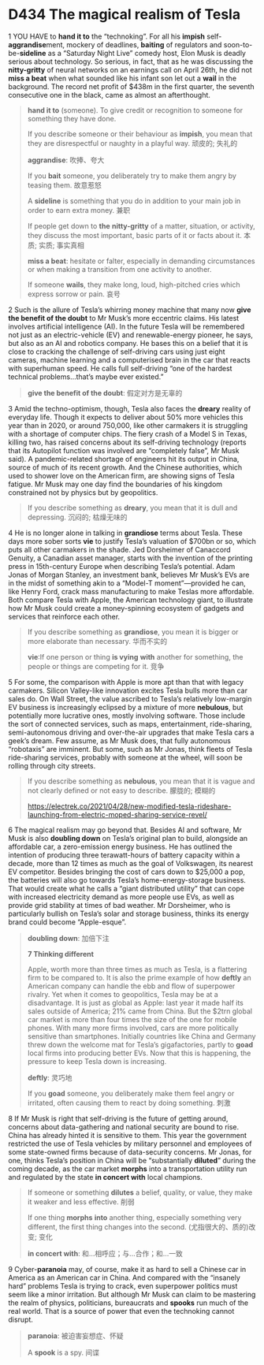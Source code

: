 # D434 The magical realism of Tesla
1 YOU HAVE to **hand it to** the “technoking”. For all his **impish** self-**aggrandise**ment, mockery of deadlines, **baiting** of regulators and soon-to-be-**sideline** as a “Saturday Night Live” comedy host, Elon Musk is deadly serious about technology. So serious, in fact, that as he was discussing the **nitty-gritty** of neural networks on an earnings call on April 26th, he did not **miss a beat** when what sounded like his infant son let out a **wail** in the background. The record net profit of $438m in the first quarter, the seventh consecutive one in the black, came as almost an afterthought.

> **hand it to** (someone). To give credit or recognition to someone for something they have done.
>
> If you describe someone or their behaviour as **impish**, you mean that they are disrespectful or naughty in a playful way. 顽皮的; 失礼的
>
> **aggrandise**: 吹捧、夸大
>
> If you **bait** someone, you deliberately try to make them angry by teasing them. 故意惹怒
>
> A **sideline** is something that you do in addition to your main job in order to earn extra money. 兼职
>
> If people get down to **the** **nitty-gritty** of a matter, situation, or activity, they discuss the most important, basic parts of it or facts about it. 本质; 实质; 事实真相
>
> **miss a beat**: hesitate or falter, especially in demanding circumstances or when making a transition from one activity to another.
>
> If someone **wails**, they make long, loud, high-pitched cries which express sorrow or pain. 哀号
>


2 Such is the allure of Tesla’s whirring money machine that many now **give the benefit of the doubt** to Mr Musk’s more eccentric claims. His latest involves artificial intelligence (AI). In the future Tesla will be remembered not just as an electric-vehicle (EV) and renewable-energy pioneer, he says, but also as an AI and robotics company. He bases this on a belief that it is close to cracking the challenge of self-driving cars using just eight cameras, machine learning and a computerised brain in the car that reacts with superhuman speed. He calls full self-driving “one of the hardest technical problems…that’s maybe ever existed.”

> **give the benefit of the doubt**: 假定对方是无辜的
>


3 Amid the techno-optimism, though, Tesla also faces the **dreary** reality of everyday life. Though it expects to deliver about 50% more vehicles this year than in 2020, or around 750,000, like other carmakers it is struggling with a shortage of computer chips. The fiery crash of a Model S in Texas, killing two, has raised concerns about its self-driving technology (reports that its Autopilot function was involved are “completely false”, Mr Musk said). A pandemic-related shortage of engineers hit its output in China, source of much of its recent growth. And the Chinese authorities, which used to shower love on the American firm, are showing signs of Tesla fatigue. Mr Musk may one day find the boundaries of his kingdom constrained not by physics but by geopolitics.

> If you describe something as **dreary**, you mean that it is dull and depressing. 沉闷的; 枯燥无味的
>


4 He is no longer alone in talking in **grandiose** terms about Tesla. These days more sober sorts **vie** to justify Tesla’s valuation of $700bn or so, which puts all other carmakers in the shade. Jed Dorsheimer of Canaccord Genuity, a Canadian asset manager, starts with the invention of the printing press in 15th-century Europe when describing Tesla’s potential. Adam Jonas of Morgan Stanley, an investment bank, believes Mr Musk’s EVs are in the midst of something akin to a “Model-T moment”—provided he can, like Henry Ford, crack mass manufacturing to make Teslas more affordable. Both compare Tesla with Apple, the American technology giant, to illustrate how Mr Musk could create a money-spinning ecosystem of gadgets and services that reinforce each other.

> If you describe something as **grandiose**, you mean it is bigger or more elaborate than necessary. 华而不实的
>
> **vie**:If one person or thing **is vying** **with** another for something, the people or things are competing for it. 竞争
>


5 For some, the comparison with Apple is more apt than that with legacy carmakers. Silicon Valley-like innovation excites Tesla bulls more than car sales do. On Wall Street, the value ascribed to Tesla’s relatively low-margin EV business is increasingly eclipsed by a mixture of more **nebulous**, but potentially more lucrative ones, mostly involving software. Those include the sort of connected services, such as maps, entertainment, ride-sharing, semi-autonomous driving and over-the-air upgrades that make Tesla cars a geek’s dream. Few assume, as Mr Musk does, that fully autonomous “robotaxis” are imminent. But some, such as Mr Jonas, think fleets of Tesla ride-sharing services, probably with someone at the wheel, will soon be rolling through city streets.

> If you describe something as **nebulous**, you mean that it is vague and not clearly defined or not easy to describe. 朦胧的; 模糊的
>
> https://electrek.co/2021/04/28/new-modified-tesla-rideshare-launching-from-electric-moped-sharing-service-revel/
>


6 The magical realism may go beyond that. Besides AI and software, Mr Musk is also **doubling down** on Tesla’s original plan to build, alongside an affordable car, a zero-emission energy business. He has outlined the intention of producing three terawatt-hours of battery capacity within a decade, more than 12 times as much as the goal of Volkswagen, its nearest EV competitor. Besides bringing the cost of cars down to $25,000 a pop, the batteries will also go towards Tesla’s home-energy-storage business. That would create what he calls a “giant distributed utility” that can cope with increased electricity demand as more people use EVs, as well as provide grid stability at times of bad weather. Mr Dorsheimer, who is particularly bullish on Tesla’s solar and storage business, thinks its energy brand could become “Apple-esque”.

> **doubling down**: 加倍下注
>
> **7 Thinking different**
>
> Apple, worth more than three times as much as Tesla, is a flattering firm to be compared to. It is also the prime example of how **deftly** an American company can handle the ebb and flow of superpower rivalry. Yet when it comes to geopolitics, Tesla may be at a disadvantage. It is just as global as Apple: last year it made half its sales outside of America; 21% came from China. But the $2trn global car market is more than four times the size of the one for mobile phones. With many more firms involved, cars are more politically sensitive than smartphones. Initially countries like China and Germany threw down the welcome mat for Tesla’s gigafactories, partly to **goad** local firms into producing better EVs. Now that this is happening, the pressure to keep Tesla down is increasing.
>
> **deftly**: 灵巧地
>
> If you **goad** someone, you deliberately make them feel angry or irritated, often causing them to react by doing something. 刺激
>


8 If Mr Musk is right that self-driving is the future of getting around, concerns about data-gathering and national security are bound to rise. China has already hinted it is sensitive to them. This year the government restricted the use of Tesla vehicles by military personnel and employees of some state-owned firms because of data-security concerns. Mr Jonas, for one, thinks Tesla’s position in China will be “substantially **diluted**” during the coming decade, as the car market **morphs** into a transportation utility run and regulated by the state **in concert with** local champions.

> If someone or something **dilutes** a belief, quality, or value, they make it weaker and less effective. 削弱
>
> If one thing **morphs** **into** another thing, especially something very different, the first thing changes into the second. (尤指很大的、质的)改变; 变化
>
> **in concert with**: 和…相呼应；与…合作；和…一致
>


9 Cyber-**paranoia** may, of course, make it as hard to sell a Chinese car in America as an American car in China. And compared with the “insanely hard” problems Tesla is trying to crack, even superpower politics must seem like a minor irritation. But although Mr Musk can claim to be mastering the realm of physics, politicians, bureaucrats and **spooks** run much of the real world. That is a source of power that even the technoking cannot disrupt.

> **paranoia**: 被迫害妄想症、怀疑
>
> A **spook** is a spy. 间谍
>


